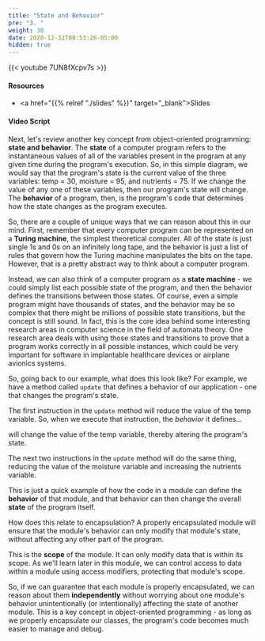 ```yaml
---
title: "State and Behavior"
pre: "3. "
weight: 30
date: 2020-12-31T00:53:26-05:00
hidden: true
---
```


{{< youtube 7UN8fXcpv7s   >}}

#### Resources

* <a href="{{% relref "./slides" %}}" target="_blank">Slides</a>

#### Video Script

Next, let's review another key concept from object-oriented programming: **state and behavior**. The **state** of a computer program refers to the instantaneous values of all of the variables present in the program at any given time during the program's execution. So, in this simple diagram, we would say that the program's state is the current value of the three variables: temp = 30, moisture = 95, and nutrients = 75. If we change the value of any one of these variables, then our program's state will change. The **behavior** of a program, then, is the program's code that determines how the state changes as the program executes. 

So, there are a couple of unique ways that we can reason about this in our mind. First, remember that every computer program can be represented on a **Turing machine**, the simplest theoretical computer. All of the state is just single 1s and 0s on an infinitely long tape, and the behavior is just a list of rules that govern how the Turing machine manipulates the bits on the tape. However, that is a pretty abstract way to think about a computer program. 

Instead, we can also think of a computer program as a **state machine** - we could simply list each possible state of the program, and then the behavior defines the transitions between those states. Of course, even a simple program might have thousands of states, and the behavior may be so complex that there might be millions of possible state transitions, but the concept is still sound. In fact, this is the core idea behind some interesting research areas in computer science in the field of automata theory. One research area deals with using those states and transitions to prove that a program works correctly in all possible instances, which could be very important for software in implantable healthcare devices or airplane avionics systems. 

So, going back to our example, what does this look like? For example, we have a method called `update` that defines a behavior of our application - one that changes the program's state. 

The first instruction in the `update` method will reduce the value of the temp variable. So, when we execute that instruction, the _behavior_ it defines...

will change the value of the temp variable, thereby altering the program's state. 

The next two instructions in the `update` method will do the same thing, reducing the value of the moisture variable and increasing the nutrients variable. 

This is just a quick example of how the code in a module can define the **behavior** of that module, and that behavior can then change the overall **state** of the program itself. 

How does this relate to encapsulation? A properly encapsulated module will ensure that the module's behavior can only modify that module's state, without affecting any other part of the program.

This is the **scope** of the module. It can only modify data that is within its scope. As we'll learn later in this module, we can control access to data within a module using access modifiers, protecting that module's scope.

So, if we can guarantee that each module is properly encapsulated, we can reason about them **independently** without worrying about one module's behavior unintentionally (or intentionally) affecting the state of another module. This is a key concept in object-oriented programming - as long as we properly encapsulate our classes, the program's code becomes much easier to manage and debug. 